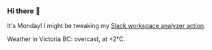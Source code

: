 ### Hi there :wave:

It's Monday! I might be tweaking my [Slack workspace analyzer action](https://github.com/bewuethr/slack-analyzer).

Weather in Victoria BC: overcast, at +2°C.
